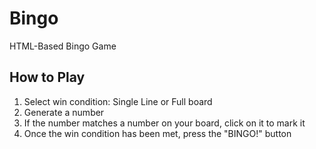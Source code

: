 # Bingo
HTML-Based Bingo Game

## How to Play
1. Select win condition: Single Line or Full board
2. Generate a number
3. If the number matches a number on your board, click on it to mark it
4. Once the win condition has been met, press the "BINGO!" button

